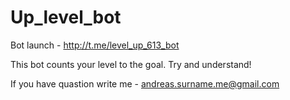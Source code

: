 # Up_level_bot
Bot launch - http://t.me/level_up_613_bot

This bot counts your level to the goal. Try and understand!

If you have quastion write me - andreas.surname.me@gmail.com
